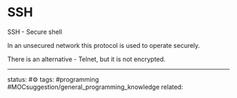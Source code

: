 # SSH


SSH - Secure shell

In an unsecured network this protocol is used to operate securely.

There is an alternative - Telnet, but it is not encrypted.


---
status: #⚙️ 
tags: #programming #MOCsuggestion/general_programming_knowledge 
related: 

